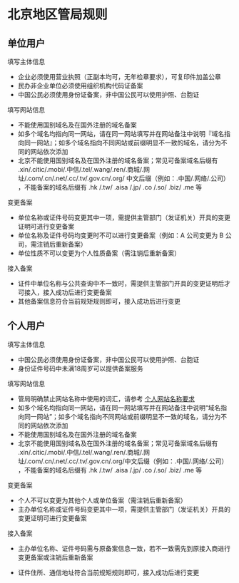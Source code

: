 # 北京地区管局规则

## 单位用户

填写主体信息
* 企业必须使用营业执照（正副本均可，无年检章要求），可复印件加盖公章
* 民办非企业单位必须使用组织机构代码证备案
* 中国公民必须使用身份证备案，非中国公民可以使用护照、台胞证

填写网站信息
* 不能使用国别域名及在国外注册的域名备案
* 如多个域名均指向同一网站，请在同一网站填写并在网站备注中说明『域名指向同一网站』；如多个域名指向不同网站或前缀明显不一致的域名，请分为不同的网站依次添加
* 北京不能使用国别域名及在国外注册的域名备案；常见可备案域名后缀有 .xin/.citic/.mobi/.中信/.tel/.wang/.ren/.商城/.网址/.com/.cn/.net/.cc/.tv/.gov.cn/.org/ 中文后缀（例如：.中国/.网络/.公司） ，不能备案的域名后缀有 .hk /.tw/ .aisa /.jp/ .co /.so/ .biz/ .me 等

变更备案
* 单位名称或证件号码变更其中一项，需提供主管部门（发证机关）开具的变更证明可进行变更备案
* 单位名称及证件号码均变更时不可以进行变更备案（例如：A 公司变更为 B 公司，需注销后重新备案）
* 单位性质不可以变更为个人性质备案（需注销后重新备案）

接入备案

* 证件中单位名称与公共查询中不一致时，需提供主管部门开具的变更证明后才可接入，接入成功后进行变更备案
* 其他备案信息符合当前规矩规则即可，接入成功后进行变更

## 个人用户
填写主体信息

* 中国公民必须使用身份证备案，非中国公民可以使用护照、台胞证
* 身份证件号码中未满18周岁可以提供备案服务

填写网站信息

* 管局明确禁止网站名称中使用的词汇，请参考 [个人网站名称要求][1]
* 如多个域名均指向同一网站，请在同一网站填写并在网站备注中说明“域名指向同一网站”；如多个域名指向不同网站或前缀明显不一致的域名，请分为不同的网站依次添加
* 不能使用国别域名及在国外注册的域名备案
* 北京不能使用国别域名及在国外注册的域名备案；常见可备案域名后缀有 .xin/.citic/.mobi/.中信/.tel/.wang/.ren/.商城/.网址/.com/.cn/.net/.cc/.tv/.gov.cn/.org/中文后缀（例如：.中国/.网络/.公司） ，不能备案的域名后缀有 .hk /.tw/ .aisa /.jp/ .co /.so/ .biz/ .me 等
 
变更备案

* 个人不可以变更为其他个人或单位备案（需注销后重新备案）
* 主办单位名称或证件号码变更其中一项，需提供主管部门（发证机关）开具的变更证明可进行变更备案
 
接入备案

* 主办单位名称、证件号码需与原备案信息一致，若不一致需先到原接入商进行变更备案或注销后重新备案
* 证件住所、通信地址符合当前规矩规则即可，接入成功后进行变更


  [1]: n